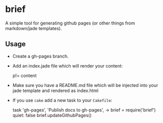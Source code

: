 # brief

A simple tool for generating github pages (or other things from markdown/jade templates).

## Usage

- Create a gh-pages branch.
- Add an index.jade file which will render your content:

    p!= content

- Make sure you have a README.md file which will be injected into your jade template and rendered as index.html
- If you use `cake` add a new task to your `Cakefile`:

    task 'gh-pages', 'Publish docs to gh-pages', ->
      brief = require('brief')
        quiet: false
      brief.updateGithubPages()
